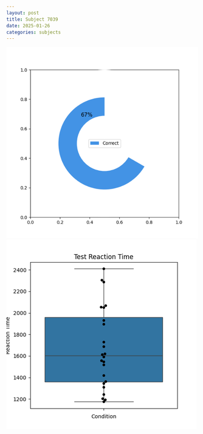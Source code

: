 ```yaml
---
layout: post
title: Subject 7039
date: 2025-01-26
categories: subjects
---
```


![](data/7039/run-6/7039_FN_acc_test.png)
![](data/7039/run-6/7039_FN_rt.png)
